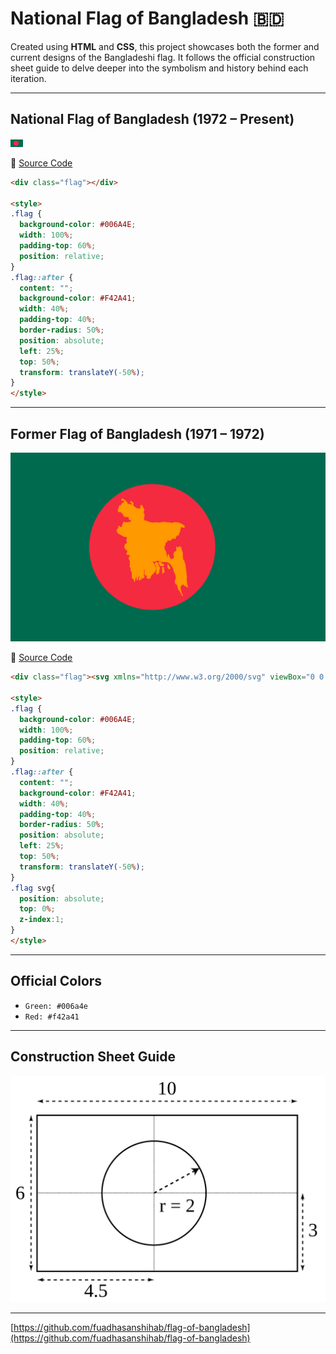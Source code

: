 # National Flag of Bangladesh 🇧🇩

Created using **HTML** and **CSS**, this project showcases both the former and current designs of the Bangladeshi flag. It follows the official construction sheet guide to delve deeper into the symbolism and history behind each iteration.

---

## National Flag of Bangladesh (1972 – Present)

![Current Flag](https://raw.githubusercontent.com/fuadhasanshihab/flag-of-bangladesh/refs/heads/main/flag-of-bangladesh.svg)

🔗 [Source Code](https://gist.githubusercontent.com/fuadhasanshihab/6a15e9771185dd6c3db99a045903db1b/raw/47a99db6fb5584c17705cc36e5cfcb740e2f392a/BangladeshFlagSourceCode.html)

```html
<div class="flag"></div>

<style>
.flag {
  background-color: #006A4E;
  width: 100%;
  padding-top: 60%;
  position: relative;
}
.flag::after {
  content: "";
  background-color: #F42A41;
  width: 40%;
  padding-top: 40%;
  border-radius: 50%;
  position: absolute;
  left: 25%;
  top: 50%;
  transform: translateY(-50%);
}
</style>
```


---

## Former Flag of Bangladesh (1971 – 1972)

![Former Flag](https://raw.githubusercontent.com/fuadhasanshihab/flag-of-bangladesh/refs/heads/main/flag-of-bangladesh-1971.svg)

🔗 [Source Code](https://gist.githubusercontent.com/fuadhasanshihab/6a15e9771185dd6c3db99a045903db1b/raw/47a99db6fb5584c17705cc36e5cfcb740e2f392a/FormerBangladeshFlagSourceCode.html)


```html
<div class="flag"><svg xmlns="http://www.w3.org/2000/svg" viewBox="0 0 1000 600"><path fill="#f90" d="m544 454-3-5-2-5-3-5-4-4-1-4-2-8c-1-4-2-4-3-4l-3-1-1-6v-4c-1-1-1-1 1-4 2-4 2-8 1-11l-1-3-1-4c-2-3-2-6-2-7v-1c-1 1-3-1-3-4 0-4-2-8-5-12l-3-5c0-2-7-7-9-7l-2-1-1-1h-10c-6 0-7 0-9-2l-6-1-4-1c-2-1-3-1-5 1-3 2-4 3-6 2h-2l-3-1h-1l2 3 2 2a611 611 0 0 0 4 10c4 5 4 7 2 13 0 2-1 3-3 5l-4 5c-1 3-1 3-3 2l-5 7-1 3-1 2c0 2-1 2-3 3h-5c-1-1-2-1-1-2v-1l-1 1h-2l-1-1 1-3 1-3c1-1 1-1-1-1l-2-1v-1l-1 1c-1 3-3 0-3-4v-4l-1-3 1-5v-4 1l-1 3-2 2 1 3c1 4 1 8-1 8v1l1 3 1 3c1 2 1 3-1 3l-1 2-3 1c-5 0-7-1-6-4h-1c-1 1 0 2 2 4s2 3 0 4h-2c-1-1-2-1-1 1l-1 1c-2 1-3-1-4-2a484 484 0 0 0 1-6l1-5c-1-2-2-2-2 1v2c-2 1-2 2-2 4l-1 4-1 2-3-1v-10h-1l-1 2-1 3v1l-1 2c0 6-1 7-3 7s-2-1-1-3l-1-3c0-3-1-3-1-2l-3-1-2-4v-16l-4-7v-6l-2-5c-2-1-2-2-1-3l1-2v-13l-1-2-2-3-1-4c0-3 0-3 2-5l2-3 1-1-7-2h-3c-1-1-2-1-2-3l1-3 1-3 1-2 1-2h-3l-2-3-2-2-2-1-2-7 1-2v-2l1-3c0-2 0-2 2-2l3-1 1-3v-5c-2-2-2-7 0-7l1-2c0-2-2-4-4-4-6 0-7-1-12-4l-9-5-5-3-1-2-1-4-2-3 2-2 3-5c2-2 2-3 1-4s-1-2 2-3c2 0 2 0 4 3h2c1 1 2 1 3-1l1-3 1-3 2-6 1-3h3l3 1h6c2 1 4 1 5-1v-1l2 1 2 1 1-1 2-3c2-2 1-2 0-2l-3-1h-1l-3-3v-3l-1-3-1-1-2 1-1 1-3-1-4-1c-2 0-3-1-4-3l-1-1-1-3-2-3-5-4-2-2-2 1c-3 1-3 1-4-1s-2-7-1-8l1-2 1-2 1-3v-2l1-2 4-2 4-3c0-3 1-5 3-5h1l2-1c2 0 2 0 1-3-1-2-2-2-3-2l-2-1-1 1c0 1-1 1-2-1v-3l4-5 1 2c0 2 1 2 2 2l3 2 3 2 5 5v1l2 2-2 2-2 1 4-1c1-1 3 0 3 1 1 2 2 2 3 1l1-2 2 2 3 1h2l-2-3v-1l-2-1-3-3 3-4 2 2 2 1 2 2 1 1c2 1 2 1 1 3v4l1 4 2 1 3 2 1 1 2 1c1 2 2 2 4 2h3l3 1c1 1 2 1 2-1l1-2 1-2c-2-2-2-3 0-5l1-2h2l1 2 1 1c2 0 3 3 3 5s2 4 3 4v1l1 2-1 3-1 4v3l1 4 2 2-1 4-1 7v5l2 2 7 2 8 3 7 2h10l4-1 2 1h6c1 1 6 0 9-1l8-1 7 1h3l3 1h7l1-1 1 1c0 2 2 2 4 1l8-2 13 1 2 1 2 1 3 1 3 2 2 1 2 1 1 1v1h1l2 1 1 4v2h-5c-2 1-3 1-4-1l-3-1-1 3c1 1 1 2-1 7l-1 7-2 2-1 4c0 2 0 3-2 4l-3 1c-3 0-3 0-2 2 1 1 0 2-2 1-1-1-1-1-1 1l-2 8-4-3-1-1h-2v2l-1 2-2-1-1-2-1 1v3c-1 2-4 3-6 3l-5-1h-2v2c0 3 0 4-3 4-2 0-2 1-2 2l-1 3-2 8c-3 0-3 1-1 2v5l1 3 1 2 3 4 1 3v3l1 6c0 4 1 5 2 6h1l-1-4 1-4 1-2 3 2v2l3 7 2 5h3l3-1c2 0 4-2 4-3v-1c2 0 2-1 0-5-1-5-1-7 1-11 1-2 2-3 4-3 4-2 4-3 3-8v-8h1l4 4 2-2 2-2h2l2 2c0 2 0 1 1-1h2v3l1 3 1 5 2 5c1 3 2 7 1 8v8l1 6c0 3 0 3 2 5 2 1 2 1 2 3l1 5c2 2 2 2 2 6l1 5a383 383 0 0 1 4 37c-1 4 0 17 2 24l2 5-2 1-2 2-2-3c-1-3-1-4-3-3s-4 0-5-3c-1-2-2-3-3-1l-2 1-2 1-1 2c-2 1-2 1-2 3v3l1 8 1 2 1 2v2l1 4c2 2 3 5 3 7l-1 2-2-3zm-137-64c0-1 0 0 0 0 0 1 0 1 0 0zm57-1v-3c0-2 0-3-2-3l-1-1 1-3c1-1 2-5 1-9v-6l-2-3-2-4-1-1v-4l3-3c2-1 2-2 4-1s3 1 3 4l4 9 2 3c1 3 1 4-1 9l-1 8c0 2-2 4-3 4l-1 1-1 1-2 1-1 1zm18-5-1-18c0-2 1-3 3-3s3 1 3 4l1 4 1 6c0 3-1 3-2 4l-2 2c-1 2-4 3-3 1zm22-13-2-1-1-2c-2 0-3-3-3-6v-5c-2-3-1-3 2-2 2 0 2 1 5 6l3 7-1 1-2 2h-1zm-28-11-3-3-1-2-2-4-1-2 6-3c2 0 2 1 4 3l2 4v1l1-1h2l2 1 1 1 1 2c1 2 0 3-3 3l-4 1c-1 1-4 0-5-1z"/></svg></div>

<style>
.flag {
  background-color: #006A4E;
  width: 100%;
  padding-top: 60%;
  position: relative;
}
.flag::after {
  content: "";
  background-color: #F42A41;
  width: 40%;
  padding-top: 40%;
  border-radius: 50%;
  position: absolute;
  left: 25%;
  top: 50%;
  transform: translateY(-50%);
}
.flag svg{
  position: absolute;
  top: 0%;
  z-index:1;
} 
</style>
```

---

## Official Colors

- `Green: #006a4e`
- `Red: #f42a41`


---

## Construction Sheet Guide

![Bangladesh National Flag Construction Sheet Guide](https://raw.githubusercontent.com/fuadhasanshihab/flag-of-bangladesh/refs/heads/main/construction-sheet.svg)

---

[https://github.com/fuadhasanshihab/flag-of-bangladesh](https://github.com/fuadhasanshihab/flag-of-bangladesh)
